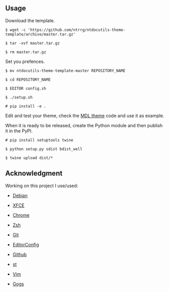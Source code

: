 ## Usage

Download the template.

```shell-session
$ wget -c 'https://github.com/ntrrg/ntdocutils-theme-template/archive/master.tar.gz'
```

```shell-session
$ tar -xvf master.tar.gz
```

```shell-session
$ rm master.tar.gz
```

Set you prefences.

```shell-session
$ mv ntdocutils-theme-template-master REPOSITORY_NAME
```

```shell-session
$ cd REPOSITORY_NAME
```

```shell-session
$ EDITOR config.sh
```

```shell-session
$ ./setup.sh
```

```shell-session
# pip install -e .
```

Edit and test your theme, check the [MDL theme](https://github.com/ntrrg/ntdocutils-theme-mdl/)
code and use it as example.

When it is ready to be released, create the Python module and then publish it
in the PyPI.

```shell-session
# pip install setuptools twine
```

```shell-session
$ python setup.py sdist bdist_well
```

```shell-session
$ twine upload dist/*
```

## Acknowledgment

Working on this project I use/used:

* [Debian](https://www.debian.org/)

* [XFCE](https://xfce.org/)

* [Chrome](https://www.google.com/chrome/browser/desktop/index.html)

* [Zsh](http://www.zsh.org/)

* [Git](https://git-scm.com/)

* [EditorConfig](http://editorconfig.org/)

* [Github](https://github.com)

* [st](https://st.suckless.org/)

* [Vim](https://www.vim.org/)

* [Gogs](https://gogs.io/)


